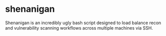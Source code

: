 # shenanigan
Shenanigan is an incredibly ugly bash script designed to load balance recon and vulnerability scanning workflows across multiple machines via SSH. 
